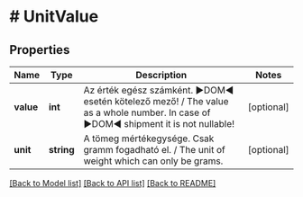 # # UnitValue

## Properties

Name | Type | Description | Notes
------------ | ------------- | ------------- | -------------
**value** | **int** | Az érték egész számként. ►DOM◄ esetén kötelező mező!   /   The value as a whole number. In case of ►DOM◄ shipment it is not nullable! | [optional]
**unit** | **string** | A tömeg mértékegysége. Csak gramm fogadható el.   /   The unit of weight which can only be grams. | [optional]

[[Back to Model list]](../../README.md#models) [[Back to API list]](../../README.md#endpoints) [[Back to README]](../../README.md)
